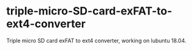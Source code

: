 # triple-micro-SD-card-exFAT-to-ext4-converter
Triple micro SD card exFAT to ext4 converter, working on lubuntu 18.04. 
